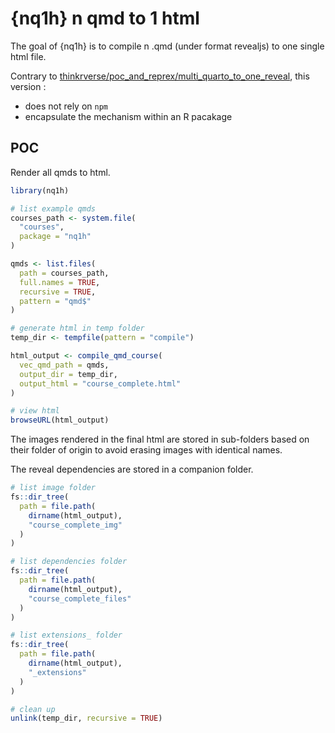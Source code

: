 
<!-- README.md is generated from README.Rmd. Please edit that file -->

# {nq1h} n qmd to 1 html

<!-- badges: start -->
<!-- badges: end -->

The goal of {nq1h} is to compile n .qmd (under format revealjs) to one
single html file.

Contrary to
[thinkrverse/poc_and_reprex/multi_quarto_to_one_reveal](https://forge.thinkr.fr/thinkr/thinkrverse/poc_and_reprex/multi_quarto_to_one_reveal),
this version :

- does not rely on `npm`
- encapsulate the mechanism within an R pacakage

## POC

Render all qmds to html.

``` r
library(nq1h)

# list example qmds
courses_path <- system.file(
  "courses",
  package = "nq1h"
)

qmds <- list.files(
  path = courses_path,
  full.names = TRUE,
  recursive = TRUE,
  pattern = "qmd$"
)

# generate html in temp folder
temp_dir <- tempfile(pattern = "compile")

html_output <- compile_qmd_course(
  vec_qmd_path = qmds,
  output_dir = temp_dir,
  output_html = "course_complete.html"
)
```

``` r
# view html
browseURL(html_output)
```

The images rendered in the final html are stored in sub-folders based on
their folder of origin to avoid erasing images with identical names.

The reveal dependencies are stored in a companion folder.

``` r
# list image folder
fs::dir_tree(
  path = file.path(
    dirname(html_output),
    "course_complete_img"
  )
)

# list dependencies folder
fs::dir_tree(
  path = file.path(
    dirname(html_output),
    "course_complete_files"
  )
)

# list extensions_ folder
fs::dir_tree(
  path = file.path(
    dirname(html_output),
    "_extensions"
  )
)

# clean up
unlink(temp_dir, recursive = TRUE)
```

